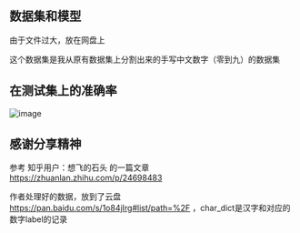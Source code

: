 ## 数据集和模型

由于文件过大，放在网盘上

这个数据集是我从原有数据集上分割出来的手写中文数字（零到九）的数据集

## 在测试集上的准确率

![image](https://github.com/yogurtcon/Handwritten-Chinese-character-recognition-system/blob/master/%E5%87%86%E7%A1%AE%E7%8E%87.png?raw=true)

## 感谢分享精神

参考 知乎用户：想飞的石头 的一篇文章 https://zhuanlan.zhihu.com/p/24698483

作者处理好的数据，放到了云盘 https://pan.baidu.com/s/1o84jIrg#list/path=%2F ，char_dict是汉字和对应的数字label的记录

